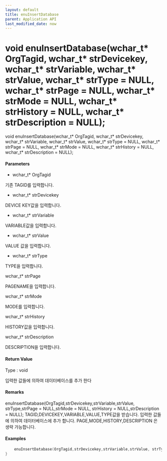 ```yaml
---
layout: default
title: enuInsertDatabase
parent: Application API
last_modified_date: now
---
```

# void enuInsertDatabase(wchar_t* OrgTagid, wchar_t* strDevicekey, wchar_t* strVariable, wchar_t* strValue, wchar_t* strType = NULL, wchar_t* strPage = NULL, wchar_t* strMode = NULL, wchar_t* strHistory = NULL, wchar_t* strDescription = NULL);

void enuInsertDatabase(wchar_t* OrgTagid, wchar_t* strDevicekey, wchar_t* strVariable, wchar_t* strValue, wchar_t* strType = NULL, wchar_t* strPage = NULL, wchar_t* strMode = NULL, wchar_t* strHistory = NULL, wchar_t* strDescription = NULL);


#### Parameters

* wchar_t* OrgTagid

기존 TAGID를 입력합니다.

*  wchar_t* strDevicekey

DEVICE KEY값을 입력합니다.

* wchar_t* strVariable

VARIABLE값을 입력합니다.

* wchar_t* strValue

VALUE 값을 입력합니다.

* wchar_t* strType

TYPE을 입력합니다.

wchar_t* strPage

PAGENAME을 입력합니다.

wchar_t* strMode

MODE를 입력합니다.

wchar_t* strHistory

HISTORY값을 입력합니다.

wchar_t* strDescription

DESCRIPTION을 입력합니다.

#### Return Value

Type : void

입력한 값들에 의하여 데이터베이스를 추가 한다

#### Remarks

enuInsertDatabase(OrgTagid,strDevicekey,strVariable,strValue, strType,strPage = NULL,strMode = NULL, strHistory = NULL,strDescription = NULL);
TAGID,DEVICEKEY,VARIABLE,VALUE,TYPE값을 받습니다.
입력한 값들에 의하여 데이터베이스에 추가 합니다. 
PAGE,MODE,HISTORY,DESCRIPTION 은 생략 가능합니다.
#### Examples

```cpp
	enuInsertDatabase(OrgTagid,strDevicekey,strVariable,strValue, strType,strPage = NULL,strMode = NULL, strHistory = NULL,strDescription = NULL);
}
```



